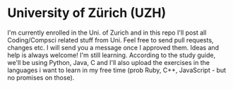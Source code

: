 # University of Zürich (UZH)
I'm currently enrolled in the Uni. of Zurich and in this repo I'll post all Coding/Compsci related stuff from Uni.
Feel free to send pull requests, changes etc. I will send you a message once I approved them.
Ideas and help is always welcome! I'm still learning. According to the study guide, we'll be using Python, Java, C and I'll also upload the exercises in the languages i want to learn in my free time (prob Ruby, C++, JavaScript - but no promises on those).
